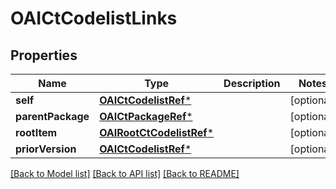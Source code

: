 # OAICtCodelistLinks

## Properties
Name | Type | Description | Notes
------------ | ------------- | ------------- | -------------
**self** | [**OAICtCodelistRef***](OAICtCodelistRef.md) |  | [optional] 
**parentPackage** | [**OAICtPackageRef***](OAICtPackageRef.md) |  | [optional] 
**rootItem** | [**OAIRootCtCodelistRef***](OAIRootCtCodelistRef.md) |  | [optional] 
**priorVersion** | [**OAICtCodelistRef***](OAICtCodelistRef.md) |  | [optional] 

[[Back to Model list]](../README.md#documentation-for-models) [[Back to API list]](../README.md#documentation-for-api-endpoints) [[Back to README]](../README.md)


